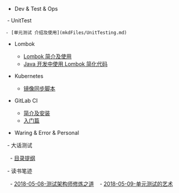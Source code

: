 - Dev & Test & Ops

  - UnitTest

    - [单元测试 介绍及使用](mkdFiles/UnitTesting.md)

  - Lombok

    - [Lombok 简介及使用](lombok/lombok-1.md)
    - [Java 开发中使用 Lombok 简化代码](lombok/lombok-2.md)

  - Kubernetes
 
    - [镜像同步脚本](kubernetes/sync-scripts.md)

  - GitLab CI

    - [简介及安装](gitlab-ci/gitlab-ci-1.md)
    - [入门篇](gitlab-ci/gitlab-ci-2.md)

- Waring & Error & Personal

  - 大话测试
  
    - [目录提纲](README.md)
   
  - 读书笔迹
  
    - [2018-05-08-测试架构师修炼之道](books/测试简史.md)
    - [2018-05-09-单元测试的艺术](books/变革者.md)
